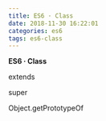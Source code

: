 ```yaml
---
title: ES6 · Class
date: 2018-11-30 16:22:01
categories: es6
tags: es6-class
---
```


**ES6 · Class**

<!-- more -->

extends

super

Object.getPrototypeOf

